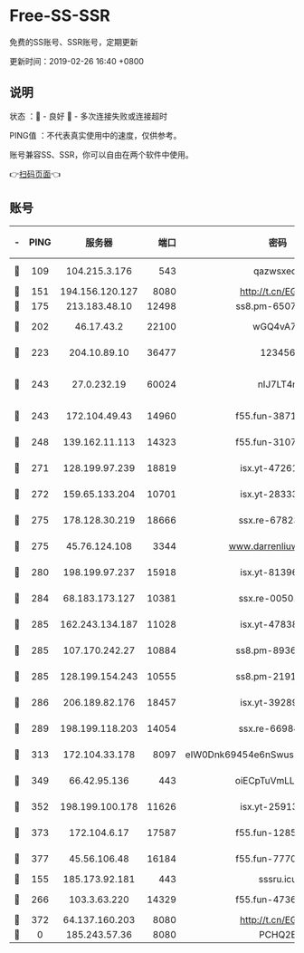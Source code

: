 # Free-SS-SSR

免费的SS账号、SSR账号，定期更新

更新时间：2019-02-26 16:40 +0800

## 说明

状态     ：🙂 - 良好 🙁 - 多次连接失败或连接超时

PING值   ：不代表真实使用中的速度，仅供参考。

账号兼容SS、SSR，你可以自由在两个软件中使用。

👉[扫码页面](https://liesauer.github.io/free-ss-ssr.github.io/)👈

## 账号

|-|PING|服务器|端口|密码|加密方式|区域|
|:----:|:----:|:-----:|-----:|:----:|:----:|:----:|
|🙂|109|104.215.3.176|543|qazwsxedc|aes-256-gcm|JP|
|🙂|151|194.156.120.127|8080|http://t.cn/EGJIyrl|rc4-md5|RU|
|🙂|175|213.183.48.10|12498|ss8.pm-65077768|rc4-md5|RU|
|🙂|202|46.17.43.2|22100|wGQ4vA7D|aes-256-gcm|RU|
|🙂|223|204.10.89.10|36477|123456|aes-256-cfb|US|
|🙂|243|27.0.232.19|60024|nIJ7LT4n|xchacha20-ietf-poly1305|HK|
|🙂|243|172.104.49.43|14960|f55.fun-38711662|aes-256-cfb|SG|
|🙂|248|139.162.11.113|14323|f55.fun-31072874|aes-256-cfb|SG|
|🙂|271|128.199.97.239|18819|isx.yt-47261085|aes-256-cfb|SG|
|🙂|272|159.65.133.204|10701|isx.yt-28333827|aes-256-cfb|SG|
|🙂|275|178.128.30.219|18666|ssx.re-67823309|aes-256-cfb|SG|
|🙂|275|45.76.124.108|3344|www.darrenliuwei.com|aes-256-cfb|AU|
|🙂|280|198.199.97.237|15918|isx.yt-81396209|aes-256-cfb|US|
|🙂|284|68.183.173.127|10381|ssx.re-00501672|aes-256-cfb|US|
|🙂|285|162.243.134.187|11028|isx.yt-47838069|aes-256-cfb|US|
|🙂|285|107.170.242.27|10884|ss8.pm-89367697|aes-256-cfb|US|
|🙂|285|128.199.154.243|10555|ss8.pm-21916657|aes-256-cfb|SG|
|🙂|286|206.189.82.176|18457|isx.yt-39289434|aes-256-cfb|SG|
|🙂|289|198.199.118.203|14054|ssx.re-66984414|aes-256-cfb|US|
|🙂|313|172.104.33.178|8097|eIW0Dnk69454e6nSwuspv9DmS201tQ0D|aes-256-cfb|SG|
|🙂|349|66.42.95.136|443|oiECpTuVmLLxk4Ts|aes-256-cfb|US|
|🙂|352|198.199.100.178|11626|isx.yt-25913168|aes-256-cfb|US|
|🙂|373|172.104.6.17|17587|f55.fun-12854977|aes-256-cfb|US|
|🙂|377|45.56.106.48|16184|f55.fun-77705055|aes-256-cfb|US|
|🙂|155|185.173.92.181|443|sssru.icu|rc4-md5|RU|
|🙁|266|103.3.63.220|14329|f55.fun-47367810|aes-256-cfb|SG|
|🙁|372|64.137.160.203|8080|http://t.cn/EGJIyrl|rc4-md5|CA|
|🙁|0|185.243.57.36|8080|PCHQ2E|rc4-md5|US|

